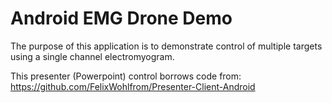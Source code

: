 # Android EMG Drone Demo

The purpose of this application is to demonstrate control of multiple targets using a single channel electromyogram.

This presenter (Powerpoint) control borrows code from: https://github.com/FelixWohlfrom/Presenter-Client-Android

